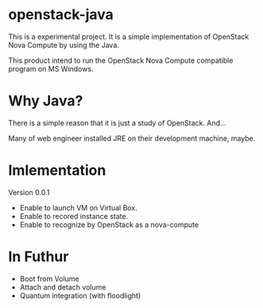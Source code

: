 openstack-java
==============

This is a experimental project. It is a simple implementation of OpenStack Nova Compute by using the Java.

This product intend to run the OpenStack Nova Compute compatible program on MS Windows.

Why Java? 
=========

There is a simple reason that it is just a study of OpenStack. And...

Many of web engineer installed JRE on their development machine, maybe.

Imlementation
==============

Version 0.0.1

* Enable to launch VM on Virtual Box.
* Enable to recored instance state.
* Enable to recognize by OpenStack as a nova-compute

In Futhur
=========

* Boot from Volume
* Attach and detach volume
* Quantum integration (with floodlight)
